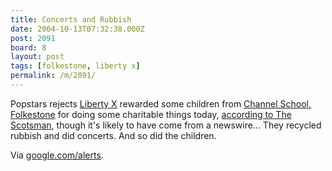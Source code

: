 ```yaml
---
title: Concerts and Rubbish
date: 2004-10-13T07:32:38.000Z
post: 2091
board: 8
layout: post
tags: [folkestone, liberty x]
permalink: /m/2091/
---
```

Popstars rejects <a href="/wiki/liberty+x">Liberty X</a> rewarded some children from <a href="/wiki/channel+school+folkestone">Channel School, Folkestone</a> for doing some charitable things today, <a href="http://news.scotsman.com/latest.cfm?id=3616728">according to The Scotsman</a>, though it's likely to have come from a newswire... They recycled rubbish and did concerts. And so did the children.

Via <a href="http://www.google.com/alerts">google.com/alerts</a>.
